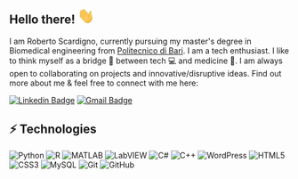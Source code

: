## Hello there! <img src="https://raw.githubusercontent.com/roberto722/roberto722/master/wave.gif" width="30px">

I am Roberto Scardigno, currently pursuing my master's degree in Biomedical engineering from [Politecnico di Bari](https://www.poliba.it/). I am a tech enthusiast. I like to think myself as a bridge :bridge_at_night: between tech :computer: and medicine :microscope:. I am always open to collaborating on projects and innovative/disruptive ideas. Find out more about me & feel free to connect with me here:

[![Linkedin Badge](https://img.shields.io/badge/-Roberto%20Scardigno-blue?style=flat-square&logo=Linkedin&logoColor=white&link=https://www.linkedin.com/in/roberto-scardigno/)](https://www.linkedin.com/in/roberto-scardigno/)
[![Gmail Badge](https://img.shields.io/badge/-r.scardigno.3@gmail.com-c14438?style=flat-square&logo=Gmail&logoColor=white&link=mailto:r.scardigno.3@gmail.com)](mailto:r.scardigno.3@gmail.com)

## ⚡ Technologies
![Python](https://img.shields.io/badge/-Python-black?style=flat-square&logo=Python)
![R](https://img.shields.io/badge/-R-181717?style=flat-square&logo=R)
![MATLAB](https://img.shields.io/badge/MATLAB-%20-blue?style=flat-square)
![LabVIEW](https://img.shields.io/badge/-LabVIEW-yellow?style=flat-square&logo=LabVIEW&logoColor=white)
![C#](https://img.shields.io/badge/-C%23-00599C?style=flat-square&logo=C%20Sharp)
![C++](https://img.shields.io/badge/-C++-00599C?style=flat-square&logo=c)
![WordPress](https://img.shields.io/badge/-WordPress-black?style=flat-square&logo=WordPress)
![HTML5](https://img.shields.io/badge/-HTML5-E34F26?style=flat-square&logo=html5&logoColor=white)
![CSS3](https://img.shields.io/badge/-CSS3-1572B6?style=flat-square&logo=css3)
![MySQL](https://img.shields.io/badge/-MySQL-black?style=flat-square&logo=mysql)
![Git](https://img.shields.io/badge/-Git-black?style=flat-square&logo=git)
![GitHub](https://img.shields.io/badge/-GitHub-181717?style=flat-square&logo=github)
